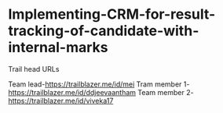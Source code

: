 # Implementing-CRM-for-result-tracking-of-candidate-with-internal-marks

Trail head URLs

Team lead-https://trailblazer.me/id/mei
Tram member 1-https://trailblazer.me/id/ddjeevaantham
Team member 2-https://trailblazer.me/id/viveka17
